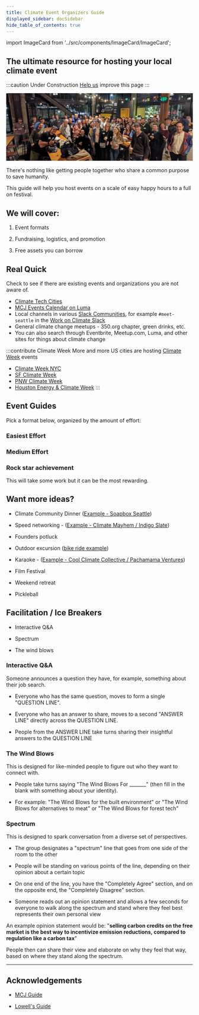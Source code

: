 ```yaml
---
title: Climate Event Organizers Guide
displayed_sidebar: docSidebar
hide_table_of_contents: true
---
```

import ImageCard from '../src/components/ImageCard/ImageCard';

## The ultimate resource for hosting your local climate event

:::caution Under Construction
[Help us](../contribute) improve this page
:::

![seattle climate tech meetup](../static/img/seattle-climate-tech-meetup.jpg)

There's nothing like getting people together who share a common purpose to save humanity.

This guide will help you host events on a scale of easy happy hours to a full on festival.

## We will cover:

1. Event formats

2. Fundraising, logistics, and promotion

3. Free assets you can borrow

## Real Quick

Check to see if there are existing events and organizations you are not aware of.

- [Climate Tech Cities](https://www.climatetechcities.com/)
- [MCJ Events Calendar on Luma](https://lu.ma/u/mcj)
- Local channels in various [Slack Communities](/level-1#core-communities), for example `#meet-seattle` in the [Work on Climate Slack](https://workonclimate.org)
- General climate change meetups - 350.org chapter, green drinks, etc.
- You can also search through Eventbrite, Meetup.com, Luma, and other sites for things about climate change

:::contribute Climate Week
More and more US cities are hosting [Climate Week](event-format-climate-day-or-week) events
- [Climate Week NYC](https://www.climateweeknyc.org/)
- [SF Climate Week](https://www.sfclimateweek.org/)
- [PNW Climate Week](https://www.pnwclimateweek.org/)
- [Houston Energy & Climate Week](https://climateweekhouston.com/)
:::

## Event Guides

Pick a format below, organized by the amount of effort:

### Easiest Effort

<div style={{ display: 'flex', flexWrap: 'wrap'}}>
    <ImageCard
    title="Happy hour"
    description="Find a place and tell people to show up"
    imageUrl="/img/climate-tech-happy-hour.jpg"
    linkUrl="/event-format-happy-hour"
    />
    <ImageCard
    title="Co-working session"
    description="Like a Happy Hour but people bring laptops"
    imageUrl="/img/climate-tech-co-working-seattle.jpg"
    linkUrl="/event-format-co-working-session"
    />
    <ImageCard
    title="City park"
    description="Take advantage of a nice day and invite some folks"
    imageUrl="/img/women-in-climate-seattle.jpg"
    linkUrl="/event-format-city-park"
    />

</div>

### Medium Effort

<div style={{ display: 'flex', flexWrap: 'wrap'}}>
    <ImageCard
    title="Expert Panel"
    description="A great way to build and amplify new ideas"
    imageUrl="/img/climate-panel-seattle.jpg"
    linkUrl="/event-format-expert-panel"
    />
    <ImageCard
    title="Coffee Crawl"
    description="Post a walking route and stop at a variety of coffee joints"
    imageUrl="/img/climate-coffee-crawl.jpg"
    linkUrl="/event-format-coffee-crawl"
    />
    <ImageCard
    title="Trivia Night"
    description="People love a friendly competition with a dash of humor"
    imageUrl="/img/climate-tech-trivia-night.jpg"
    linkUrl="/event-format-trivia-night"
    />
</div>

### Rock star achievement

This will take some work but it can be the most rewarding.

<div style={{ display: 'flex', flexWrap: 'wrap'}}>
    <ImageCard
    title="Lightning talks"
    description="Put on a great show and learn a ton"
    imageUrl="/img/climate-lightning-talks.jpg"
    linkUrl="/event-format-lightning-talks"
    />
    <ImageCard
    title="Hackathon"
    description="Build something to move the needle"
    imageUrl="/img/hackathon.webp"
    linkUrl="/event-format-hackathon"
    />
    <ImageCard
    title="Climate Day / Week"
    description="Paint the town green!"
    imageUrl="/img/pnw-climate-week-event.png"
    linkUrl="/event-format-climate-day-or-week"
    />
</div>

## Want more ideas?

- Climate Community Dinner ([Example - Soapbox Seattle](https://www.eventbrite.com/e/soapbox-seattle-climate-community-dinners-tickets-845064910897))

- Speed networking - ([Example - Climate Mayhem / Indigo Slate](https://lu.ma/co.work-may2024))

- Founders potluck

- Outdoor excursion ([bike ride example](https://lu.ma/9wmgdncx))

- Karaoke - ([Example - Cool Climate Collective / Pachamama Ventures](https://lu.ma/casual-climate-karaoke))

- Film Festival

- Weekend retreat

- Pickleball

## Facilitation / Ice Breakers

- Interactive Q&A

- Spectrum

- The wind blows

### Interactive Q&A

Someone announces a question they have, for example, something about their job search.

- Everyone who has the same question, moves to form a single "QUESTION LINE". 

- Everyone who has an answer to share, moves to a second "ANSWER LINE" directly across the QUESTION LINE.

- People from the ANSWER LINE take turns sharing their insightful answers to the QUESTION LINE

### The Wind Blows

This is designed for like-minded people to figure out who they want to connect with.

- People take turns saying "The Wind Blows For _______" (then fill in the blank with something 
about your identity).

- For example: "The Wind Blows for the built environment" or "The Wind Blows for alternatives to 
meat" or "The Wind Blows for forest tech"

### Spectrum

This is designed to spark conversation from a diverse set of perspectives.

- The group designates a "spectrum" line that goes from one side of the room to the other

- People will be standing on various points of the line, depending on their opinion about a certain topic

- On one end of the line, you have the "Completely Agree" section, and on the opposite end, the "Completely Disagree" section.

- Someone reads out an opinion statement and allows a few seconds for everyone to walk along the spectrum and stand where they feel best represents their own personal view

An example opinion statement would be: "**selling carbon credits on the free market is the best way to incentivize emission reductions, compared to regulation like a carbon tax**"

People then can share their view and elaborate on why they feel that way, based on where they stand along the spectrum.

---

## Acknowledgements

- [MCJ Guide](https://docs.google.com/document/d/1wRzbTbouCaz_gdQ6bW7qaDNa1gk8M3pJkuTjJoYbPk8/edit#)

- [Lowell's Guide](https://www.notion.so/Organizing-a-Climate-Meetup-2c7005194d4b4c6f954231668432f7b3?pvs=4)
